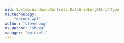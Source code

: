 ```yaml
---
uid: System.Windows.Controls.DataGridLengthUnitType
ms.technology: 
  - "dotnet-wpf"
author: "stevehoag"
ms.author: "shoag"
manager: "wpickett"
---
```

